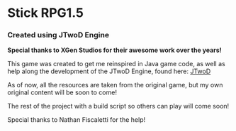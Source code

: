 # Stick RPG1.5
### Created using JTwoD Engine

**Special thanks to XGen Studios for their awesome work over the years!**

This game was created to get me reinspired in Java game code, as well as help along the development of the JTwoD Engine, found here: 
[JTwoD](https://github.com/nathan-fiscaletti/jtwod)


As of now, all the resources are taken from the original game, but my own original content will be soon to come!

The rest of the project with a build script so others can play will come soon!

Special thanks to Nathan Fiscaletti for the help!